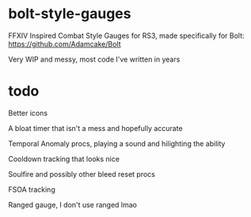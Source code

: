 # bolt-style-gauges
FFXIV Inspired Combat Style Gauges for RS3, made specifically for Bolt: https://github.com/Adamcake/Bolt

Very WIP and messy, most code I've written in years

# todo
Better icons

A bloat timer that isn't a mess and hopefully accurate

Temporal Anomaly procs, playing a sound and hilighting the ability

Cooldown tracking that looks nice

Soulfire and possibly other bleed reset procs

FSOA tracking

Ranged gauge, I don't use ranged lmao

